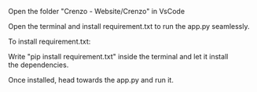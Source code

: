 Open the folder "Crenzo - Website/Crenzo" in VsCode

Open the terminal and install requirement.txt to run the app.py seamlessly.

To install requirement.txt:

Write "pip install requirement.txt" inside the terminal and let it install the dependencies.

Once installed, head towards the app.py and run it.
